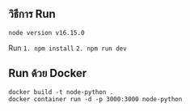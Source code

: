 ## วิธีการ Run
```
node version v16.15.0
```

Run
`1. npm install`
`2. npm run dev`


## Run ด้วย Docker

```
docker build -t node-python .
docker container run -d -p 3000:3000 node-python
```
